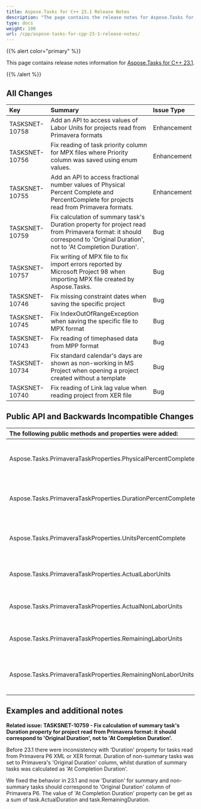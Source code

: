 ```yaml
---
title: Aspose.Tasks for C++ 23.1 Release Notes
description: "The page contains the release notes for Aspose.Tasks for C++ 23.1."
type: docs
weight: 100
url: /cpp/aspose-tasks-for-cpp-23-1-release-notes/
---
```


{{% alert color="primary" %}} 

This page contains release notes information for [Aspose.Tasks for C++ 23.1](https://downloads.aspose.com/tasks/cpp/new-releases/aspose.tasks-for-c---23.1/).

{{% /alert %}}
## **All Changes**
|**Key**|**Summary**|**Issue Type**|
| :- | :- | :- |
| TASKSNET-10758 | Add an API to access values of Labor Units for projects read from Primavera formats | Enhancement |
| TASKSNET-10756 | Fix reading of task priority column for MPX files where Priority column was saved using enum values. | Enhancement |
| TASKSNET-10755 | Add an API to access fractional number values of Physical Percent Complete and PercentComplete for projects read from Primavera formats. | Enhancement |
| TASKSNET-10759 | Fix calculation of summary task's Duration property for project read from Primavera format: it should correspond to 'Original Duration', not to 'At Completion Duration'. | Bug |
| TASKSNET-10757 | Fix writing of MPX file to fix import errors reported by Microsoft Project 98 when importing MPX file created by Aspose.Tasks. | Bug |
| TASKSNET-10746 | Fix missing constraint dates when saving the specific project | Bug |
| TASKSNET-10745 | Fix IndexOutOfRangeException when saving the specific file to MPX format | Bug |
| TASKSNET-10743 | Fix reading of timephased data from MPP format | Bug |
| TASKSNET-10734 | Fix standard calendar's days are shown as non-working in MS Project when opening a project created without a template | Bug |
| TASKSNET-10740 | Fix reading of Link lag value when reading project from XER file | Bug |

## **Public API and Backwards Incompatible Changes**
|**The following public methods and properties were added:**|**Description**|
| :- | :- |
| Aspose.Tasks.PrimaveraTaskProperties.PhysicalPercentComplete | Gets the value of Physical Percent Complete. |
| Aspose.Tasks.PrimaveraTaskProperties.DurationPercentComplete | Gets the value of duration percent complete. |
| Aspose.Tasks.PrimaveraTaskProperties.UnitsPercentComplete | Gets the value of units percent complete. |
| Aspose.Tasks.PrimaveraTaskProperties.ActualLaborUnits | Gets the value of actual labor units. |
| Aspose.Tasks.PrimaveraTaskProperties.ActualNonLaborUnits | Gets the value of actual non labor units. |
| Aspose.Tasks.PrimaveraTaskProperties.RemainingLaborUnits | Gets the value of remaining labor units. |
| Aspose.Tasks.PrimaveraTaskProperties.RemainingNonLaborUnits | Gets the value of remaining non labor units. |


## **Examples and additional notes**

**Related issue: TASKSNET-10759 - Fix calculation of summary task's Duration property for project read from Primavera format: it should correspond to 'Original Duration', not to 'At Completion Duration'.**

Before 23.1 there were inconsistency with 'Duration' property for tasks read from Primavera P6 XML or XER format.
Duration of non-summary tasks was set to Primavera's 'Original Duration' column, whilst duration of summary tasks was calculated as 'At Completion Duration'.

We fixed the behavior in 23.1 and now 'Duration' for summary and non-summary tasks should correspond to 'Original Duration' column of Primavera P6.
The value of 'At Completion Duration' property can be get as a sum of task.ActualDuration and task.RemainingDuration.